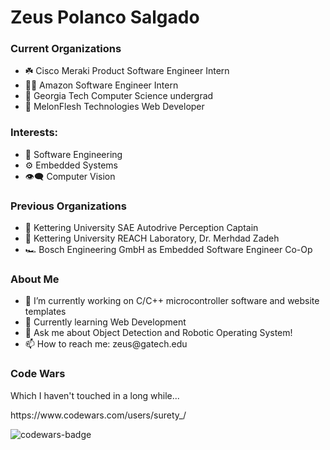 <h1> Zeus Polanco Salgado </h1>

<h3>Current Organizations</h3>
<ul>
  <li>☘️ Cisco Meraki Product Software Engineer Intern</li>
  <li>👨‍🦲 Amazon Software Engineer Intern</li>
  <li>🐝 Georgia Tech Computer Science undergrad</li>
  <li>🍈 MelonFlesh Technologies Web Developer</li>
</ul>

<h3> Interests: </h3>
<ul>
  <li>💾 Software Engineering</i>
  <li>⚙️ Embedded Systems</li>
  <li>👁‍🗨 Computer Vision</li>
</ul>

<h3>Previous Organizations</h3>
<ul>
  <li>🚙 Kettering University SAE Autodrive Perception Captain</i>
  <li>🔬 Kettering University REACH Laboratory, Dr. Merhdad Zadeh</li>
  <li>🏎 Bosch Engineering GmbH as Embedded Software Engineer Co-Op</li>
</ul>

<h3>About Me</h3>
<ul>
  <li>🔭 I’m currently working on C/C++ microcontroller software and website templates</li>
  <li>🌱 Currently learning Web Development</i>
  <li>💬 Ask me about Object Detection and Robotic Operating System!</li>
  <li>📫 How to reach me: zeus@gatech.edu </li>
</ul>

<h3>Code Wars</h3>
<p>Which I haven't touched in a long while...</p>
<p>https://www.codewars.com/users/surety_/</p>
<img src="https://www.codewars.com/users/surety_/badges/large" alt="codewars-badge"> 
